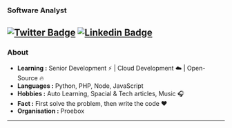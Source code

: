 ### Software Analyst 
[![Twitter Badge](https://img.shields.io/badge/-Juan_Siesquen-1ca0f1?style=flat-square&logo=twitter&logoColor=white&link=https://twitter.com/jsiesquen)](https://twitter.com/jsiesquen)  [![Linkedin Badge](https://img.shields.io/badge/-Juan_Siesquen-blue?style=flat-square&logo=Linkedin&logoColor=white&link=https://www.linkedin.com/in/jsiesquen/)](https://www.linkedin.com/in/jsiesquen/)
---------------------------------------------------------------------------------------------------------------------------------------------------------------------------------
### About

-  **Learning :** Senior Development :zap: | Cloud Development :cloud: | Open-Source :fire:	
-  **Languages :** Python, PHP, Node, JavaScript
-  **Hobbies :** Auto Learning, Spacial & Tech articles, Music :headphones:
-  **Fact :** First solve the problem, then write the code :heart: 
-  **Organisation :** Proebox

---------------------------------------------------------------------------------------------------------------------------------------------------------------------------------

